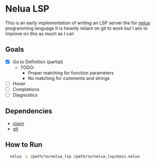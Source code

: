 # Nelua LSP

This is an early implementation of writing an LSP server the for [nelua](https://nelua.io/) programming language
It is heavily reliant on git to work but I aim to improve on this as much as I can

## Goals

- [x] Go to Definition (partial)
  - TODO:
    - Proper matching for function parameters
    - No matching for comments and strings
- [ ] Hover
- [ ] Completions
- [ ] Diagnostics

## Dependencies
- [cjson](https://github.com/DaveGamble/cJSON)
- [git](https://git-scm.com/)

## How to Run

```sh
  nelua -L /path/to/nelua_lsp /path/to/nelua_lsp/main.nelua
```
